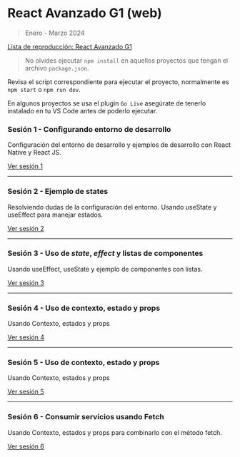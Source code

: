 # React Avanzado G1 (web)

> Enero - Marzo 2024

[Lista de reproducción: React Avanzado G1](https://www.youtube.com/playlist?list=PLXDgesVAFKPbRtI570VSgXH8wIJM1yytX)

> No olvides ejecutar `npm install` en aquellos proyectos que tengan el archivo `package.json`.

Revisa el script correspondiente para ejecutar el proyecto, normalmente es `npm start` o `npm run dev`.

En algunos proyectos se usa el plugin `Go Live` asegúrate de tenerlo instalado en tu VS Code antes de poderlo ejecutar.

### Sesión 1 - Configurando entorno de desarrollo

Configuración del entorno de desarrollo y ejemplos de desarrollo con React Native y React JS.

[Ver sesión 1](https://youtu.be/ZQCzDc0Xqb8)

___

### Sesión 2 - Ejemplo de states

Resolviendo dudas de la configuración del entorno. Usando useState y useEffect para manejar estados.

[Ver sesión 2](https://youtu.be/jtRYouI1HYw)

___

### Sesión 3 - Uso de _state_, _effect_ y listas de componentes

Usando useEffect, useState y ejemplo de componentes con listas.

[Ver sesión 3](https://youtu.be/U0jtSuWPtGo)
___

### Sesión 4 - Uso de contexto, estado y props

Usando Contexto, estados y props

[Ver sesión 4](https://youtu.be/I6zbdMHtL5o)

___

### Sesión 5 - Uso de contexto, estado y props

Usando Contexto, estados y props

[Ver sesión 5](https://youtu.be/ZI7OkiP7ua4)
___

### Sesión 6 - Consumir servicios usando Fetch

Usando Contexto, estados y props para combinarlo con el método fetch.

[Ver sesión 6](https://youtu.be/_YnmlyntMq0)
